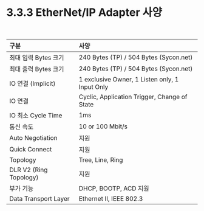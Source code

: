 ﻿# 3.3.3 EtherNet/IP Adapter 사양

<br>


| **구분**                   | **사양**                  |
| :---                       | :---                      |
| 최대 입력 Bytes 크기        | 240 Bytes (TP) / 504 Bytes (Sycon.net)|
| 최대 출력 Bytes 크기        | 240 Bytes (TP) / 504 Bytes (Sycon.net)|
| IO 연결 (Implicit)         | 1 exclusive Owner, 1 Listen only, 1 Input Only |
| IO 연결                    | Cyclic, Application Trigger, Change of State   |
| IO 최소 Cycle Time         | 1ms                       |
| 통신 속도                  | 10 or 100 Mbit/s          |
| Auto Negotiation           | 지원                      |
| Quick Connect              | 지원                      |
| Topology                   | Tree, Line, Ring          |
| DLR V2 (Ring Topology)     | 지원                      |
| 부가 기능                   | DHCP, BOOTP, ACD  지원    |
| Data Transport Layer       | Ethernet II, IEEE 802.3   |